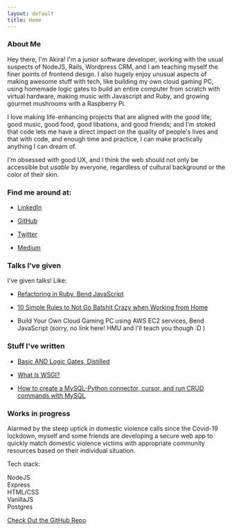 ```yaml
---
layout: default
title: Home
---
```


### About Me

Hey there, I'm Akira! I'm a junior software developer, working with the usual suspects of NodeJS, Rails, Wordpress CRM, and I am teaching myself the finer points of frontend design.  I also hugely enjoy unusual aspects of making awesome stuff with tech, like building my own cloud gaming PC, using homemade logic gates to build an entire computer from scratch with virtual hardware, making music with Javascript and Ruby, and growing gourmet mushrooms with a Raspberry Pi.  

I love making life-enhancing projects that are aligned with the good life; good music, good food, good libations, and good friends; and I'm stoked that code lets me have a direct impact on the quality of people's lives and that with code, and enough time and practice, I can make practically anything I can dream of.  

I'm obsessed with good UX, and I think the web should not only be accessible but *usable* by everyone, regardless of cultural background or the color of their skin.


### Find me around at:

- [LinkedIn](https://www.linkedin.com/in/akirabrand/)

- [GitHub](https://www.github.com/akirabrand)

- [Twitter](https://www.twitter.com/AkiraMakes)

- [Medium](https://www.medium.com/@akirabrand)

### Talks I've given

I've given talks! Like:

- [Refactoring in Ruby, Bend JavaScript](https://youtu.be/oii16rgOOYw?t=258)

- [10 Simple Rules to Not Go Batshit Crazy when Working from Home](https://www.dropbox.com/s/mhob2htsxi22sfu/10%20Rules%20To%20No%20Go%20Batshit%20Crazy%20When%20WFH.key?dl=0)

* Build Your Own Cloud Gaming PC using AWS EC2 services, Bend JavaScript (sorry, no link here! HMU and I'll teach you though :D )

### Stuff I've written

- [Basic AND Logic Gates, Distilled](https://medium.com/@akirabrand/basic-and-logic-gates-distilled-c404f18a3d43)

- [What *Is* WSGI?](https://medium.com/@akirabrand/what-is-wsgi-9835bf08ed7b)

- [How to create a MySQL-Python connector, cursor, and run CRUD commands with MySQL](https://medium.com/@akirabrand/internship-day-four-command-line-queries-to-create-mysql-python-connector-cursor-and-run-crud-ce978d2f227f)

### Works in progress

Alarmed by the steep uptick in domestic violence calls since the Covid-19 lockdown, myself and some friends are developing a secure
web app to quickly match domestic violence victims with appropriate community resources based on their individual situation.  

Tech stack:  

NodeJS  
Express  
HTML/CSS  
VanillaJS  
Postgres  


[Check Out the GitHub Repo](https://github.com/Haven-App/haven-backend)
